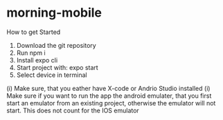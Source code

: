 # morning-mobile

How to get Started

1. Download the git repository
2. Run npm i
3. Install expo cli
4. Start project with: expo start
5. Select device in terminal

(i) Make sure, that you eather have X-code or Andrio Studio installed
(i) Make sure if you want to run the app the android emulater, that you first start an emulator from an existing project, otherwise the emulator will not start. This does not count for the IOS emulator
